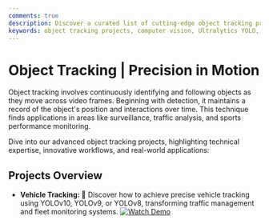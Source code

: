 ```yaml
---
comments: true
description: Discover a curated list of cutting-edge object tracking projects using Ultralytics YOLO models. Explore applications in surveillance, traffic management, sports monitoring, and more, featuring technical insights and real-world use cases.
keywords: object tracking projects, computer vision, Ultralytics YOLO, YOLOv10, YOLOv9, YOLOv8, traffic analysis, surveillance, sports tracking, AI-powered tracking, real-world applications
---
```


# Object Tracking | Precision in Motion  

Object tracking involves continuously identifying and following objects as they move across video frames. Beginning with detection, it maintains a record of the object's position and interactions over time. This technique finds applications in areas like surveillance, traffic analysis, and sports performance monitoring.  

Dive into our advanced object tracking projects, highlighting technical expertise, innovative workflows, and real-world applications:  

## Projects Overview

- **Vehicle Tracking: 🚗** Discover how to achieve precise vehicle tracking using YOLOv10, YOLOv9, or YOLOv8, transforming traffic management and fleet monitoring systems. [![Watch Demo](https://img.shields.io/badge/Watch-Demo-blue?style=flat-square "Watch the Demo Video")](https://youtu.be/gUMvcrFeVUg)  

<div id="giscus-container"></div>
